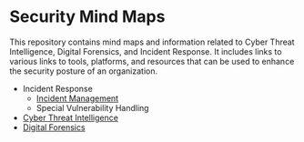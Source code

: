 # Security Mind Maps

This repository contains mind maps and information related to Cyber Threat Intelligence, Digital Forensics, and Incident
Response.
It includes links to various links to tools, platforms, and resources that can be used to enhance the security posture
of an organization.

- Incident Response
  - [Incident Management](https://cyberpetrol.github.io/security-mindmaps/incident-management.html)
  - Special Vulnerability Handling
- [Cyber Threat Intelligence](https://cyberpetrol.github.io/security-mindmaps/cyber-threat-intelligence.html)
- [Digital Forensics](https://cyberpetrol.github.io/security-mindmaps/digital-forensics.html)
